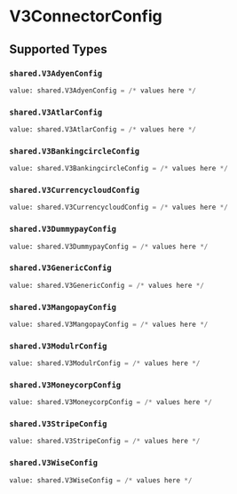 # V3ConnectorConfig


## Supported Types

### `shared.V3AdyenConfig`

```python
value: shared.V3AdyenConfig = /* values here */
```

### `shared.V3AtlarConfig`

```python
value: shared.V3AtlarConfig = /* values here */
```

### `shared.V3BankingcircleConfig`

```python
value: shared.V3BankingcircleConfig = /* values here */
```

### `shared.V3CurrencycloudConfig`

```python
value: shared.V3CurrencycloudConfig = /* values here */
```

### `shared.V3DummypayConfig`

```python
value: shared.V3DummypayConfig = /* values here */
```

### `shared.V3GenericConfig`

```python
value: shared.V3GenericConfig = /* values here */
```

### `shared.V3MangopayConfig`

```python
value: shared.V3MangopayConfig = /* values here */
```

### `shared.V3ModulrConfig`

```python
value: shared.V3ModulrConfig = /* values here */
```

### `shared.V3MoneycorpConfig`

```python
value: shared.V3MoneycorpConfig = /* values here */
```

### `shared.V3StripeConfig`

```python
value: shared.V3StripeConfig = /* values here */
```

### `shared.V3WiseConfig`

```python
value: shared.V3WiseConfig = /* values here */
```

